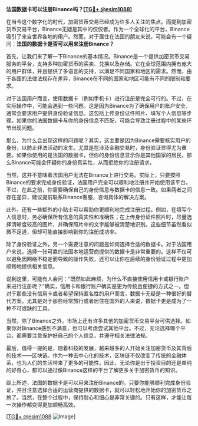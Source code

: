 **法国数据卡可以注册Binance吗？[[TG💪+ @esim1088](https://t.me/s/esim1088)]**

在当今这个数字化的时代，加密货币交易已经成为许多人关注的焦点。而提到加密货币交易平台，Binance无疑是其中的佼佼者。作为一个全球化的平台，Binance吸引了来自世界各地的用户。然而，对于居住在法国的朋友来说，可能会有一个疑问：**法国的数据卡是否可以用来注册Binance？**

首先，让我们来了解一下Binance的基本情况。Binance是一个提供加密货币交易服务的平台，支持多种加密货币的买卖、兑换以及存储。它在全球范围内拥有庞大的用户群体，并且提供了多语言的支持，以满足不同国家和地区的需求。然而，由于各国的法律法规存在差异，Binance在不同的国家和地区可能有不同的限制和要求。

对于法国用户而言，使用数据卡（例如手机卡）进行注册是完全可行的。不过，在实际操作中，可能会遇到一些问题。这是因为Binance为了确保用户的账户安全，通常会要求用户提供身份验证信息。这包括上传身份证件照片、填写个人信息等步骤。如果你的法国数据卡与你的身份信息不匹配，可能会导致注册过程中的某些环节出现问题。

那么，为什么会出现这样的问题呢？其实，这主要是因为Binance需要核实用户的身份，以防止非法活动的发生。尤其是在涉及金融交易时，身份验证显得尤为重要。如果你使用的是法国的数据卡，但你的身份信息显示你是其他国家的居民，那么Binance可能会怀疑你的身份真实性，从而拒绝你的注册请求。

当然，这并不意味着法国用户无法在Binance上进行交易。实际上，只要按照Binance的要求完成身份验证，法国用户完全可以顺利地注册并开始使用该平台。不过，在此之前，你需要确保自己的身份信息与数据卡的信息一致。如果两者之间存在差异，建议提前联系Binance客服，咨询具体的解决方案。

此外，还有一些额外的小贴士可以帮助你更顺利地完成注册过程。例如，在填写个人信息时，务必确保所有信息的真实性和准确性；在上传身份证件照片时，尽量选择清晰度较高的图片，并确保照片中的文字能够被清楚地识别。这些细节虽然看似微不足道，但却可能直接影响到你的注册成功率。

除了身份验证之外，另一个需要注意的问题是如何选择合适的数据卡。对于法国用户来说，选择一张可靠的法国本地运营商提供的数据卡是非常重要的。这样不仅可以避免因网络不稳定而导致的操作失败，还可以让你在后续的身份验证过程中更加顺畅地提供相关信息。

说到这里，可能有人会问：“既然如此麻烦，为什么不直接使用信用卡或银行账户来进行注册呢？”确实，信用卡和银行账户确实是更为传统且便捷的方式之一。但对于那些没有信用卡或者希望保持匿名性的用户而言，数据卡无疑是一种很好的替代方案。尤其是对于那些经常旅行或者居住在国外的人来说，数据卡更是成为了一种不可或缺的工具。

当然，除了Binance之外，市场上还有许多其他的加密货币交易平台可供选择。如果你对Binance感到不满意，也可以考虑尝试其他平台。不过，无论选择哪个平台，都需要注意保护好自己的个人信息，并遵守相关法律法规。

最后，值得一提的是，随着科技的发展，越来越多的人开始关注加密货币及其背后的技术——区块链。作为一种去中心化的技术，区块链不仅改变了传统的金融体系，也为人们的生活带来了更多的可能性。因此，无论你是出于投资目的还是单纯的好奇心，都可以通过像Binance这样的平台了解更多关于加密货币的知识。

综上所述，法国的数据卡是可以用来注册Binance的。只要你能够顺利完成身份验证，并且注意选择合适的运营商提供的数据卡，就可以轻松地开始你的加密货币之旅了。当然，在整个过程中，保持耐心和细心是非常关键的。只有这样，才能让每一次操作都变得更加顺畅高效。

[[TG💪+ @esim1088](https://t.me/s/esim1088) ![Image](https://i.postimg.cc/4NQfJmqS/Snipaste-2025-05-13-00-14-12.png)]